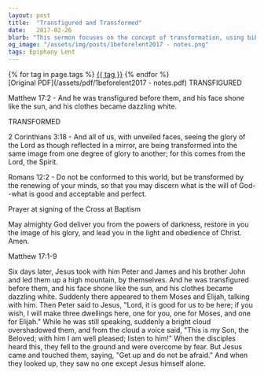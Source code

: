 ```yaml
---
layout: post
title:  "Transfigured and Transformed"
date:   2017-02-26
blurb: "This sermon focuses on the concept of transformation, using biblical references from Matthew 17:2, 2 Corinthians 3:18, and Romans 12:2. It discusses the transfiguration of Jesus and how we, as believers, are being transformed into the same image from one degree of glory to another. The sermon emphasizes the importance of not conforming to the world but being transformed by the renewing of our minds."
og_image: "/assets/img/posts/1beforelent2017 - notes.png"
tags: Epiphany Lent
---    
```

<div class="tag-pills">
    {% for tag in page.tags %}
    <a href="{{ site.baseurl }}/tag/{{ tag | slugify }}" class="tag-pill">{{ tag }}</a>
    {% endfor %}
</div>
[Original PDF](/assets/pdf/1beforelent2017 - notes.pdf)
TRANSFIGURED

Matthew 17:2 - And he was transfigured before them, and his face shone like the sun, and his clothes became dazzling white.

TRANSFORMED

2 Corinthians 3:18 - And all of us, with unveiled faces, seeing the glory of the Lord as though reflected in a mirror, are being transformed into the same image from one degree of glory to another; for this comes from the Lord, the Spirit.

Romans 12:2 - Do not be conformed to this world, but be transformed by the renewing of your minds, so that you may discern what is the will of God--what is good and acceptable and perfect.

Prayer at signing of the Cross at Baptism

May almighty God deliver you from the powers of darkness, restore in you the image of his glory, and lead you in the light and obedience of Christ. Amen.

Matthew 17:1-9

Six days later, Jesus took with him Peter and James and his brother John and led them up a high mountain, by themselves. And he was transfigured before them, and his face shone like the sun, and his clothes became dazzling white. Suddenly there appeared to them Moses and Elijah, talking with him. Then Peter said to Jesus, "Lord, it is good for us to be here; if you wish, I will make three dwellings here, one for you, one for Moses, and one for Elijah." While he was still speaking, suddenly a bright cloud overshadowed them, and from the cloud a voice said, "This is my Son, the Beloved; with him I am well pleased; listen to him!" When the disciples heard this, they fell to the ground and were overcome by fear. But Jesus came and touched them, saying, "Get up and do not be afraid." And when they looked up, they saw no one except Jesus himself alone.
